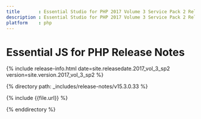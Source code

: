 ```yaml
---
title		: Essential Studio for PHP 2017 Volume 3 Service Pack 2 Release Notes
description	: Essential Studio for PHP 2017 Volume 3 Service Pack 2 Release Notes
platform	: php
---
```


# Essential JS for PHP Release Notes

{% include release-info.html date=site.releasedate.2017_vol_3_sp2 version=site.version.2017_vol_3_sp2 %} 

{% directory path: _includes/release-notes/v15.3.0.33 %}

{% include {{file.url}} %}

{% enddirectory %}